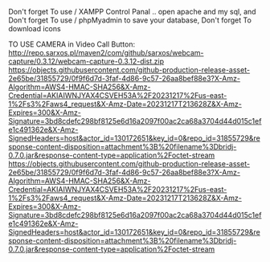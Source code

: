 Don't forget To use / XAMPP Control Panal .. open apache and my sql, and Don't forget To use / phpMyadmin to save your database, Don't forget To download icons






TO USE CAMERA in Video Call Button:
http://repo.sarxos.pl/maven2/com/github/sarxos/webcam-capture/0.3.12/webcam-capture-0.3.12-dist.zip
https://objects.githubusercontent.com/github-production-release-asset-2e65be/31855729/0f9f6d7d-3faf-4d86-9c57-26aa8bef88e3?X-Amz-Algorithm=AWS4-HMAC-SHA256&X-Amz-Credential=AKIAIWNJYAX4CSVEH53A%2F20231217%2Fus-east-1%2Fs3%2Faws4_request&X-Amz-Date=20231217T213628Z&X-Amz-Expires=300&X-Amz-Signature=3bd8cdefc298bf8125e6d16a2097f00ac2ca68a3704d44d015c1efe1c491362e&X-Amz-SignedHeaders=host&actor_id=130172651&key_id=0&repo_id=31855729&response-content-disposition=attachment%3B%20filename%3Dbridj-0.7.0.jar&response-content-type=application%2Foctet-stream
https://objects.githubusercontent.com/github-production-release-asset-2e65be/31855729/0f9f6d7d-3faf-4d86-9c57-26aa8bef88e3?X-Amz-Algorithm=AWS4-HMAC-SHA256&X-Amz-Credential=AKIAIWNJYAX4CSVEH53A%2F20231217%2Fus-east-1%2Fs3%2Faws4_request&X-Amz-Date=20231217T213628Z&X-Amz-Expires=300&X-Amz-Signature=3bd8cdefc298bf8125e6d16a2097f00ac2ca68a3704d44d015c1efe1c491362e&X-Amz-SignedHeaders=host&actor_id=130172651&key_id=0&repo_id=31855729&response-content-disposition=attachment%3B%20filename%3Dbridj-0.7.0.jar&response-content-type=application%2Foctet-stream
